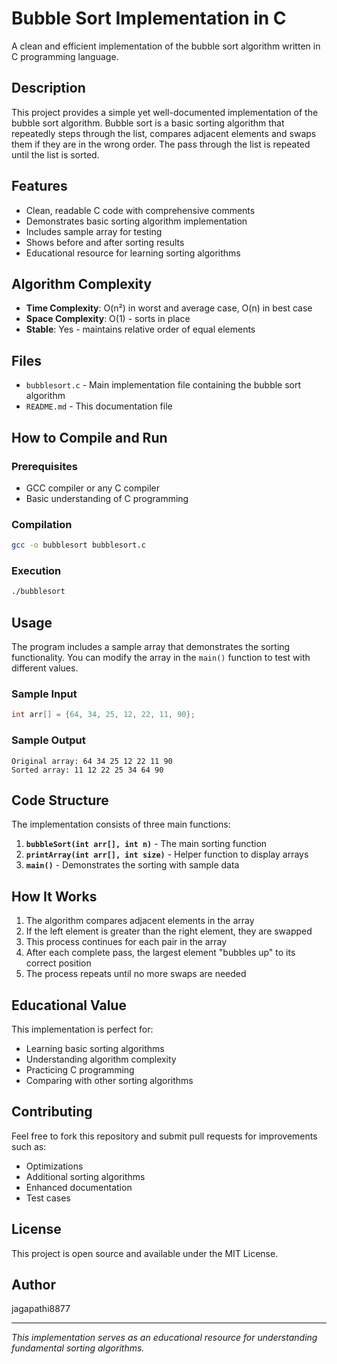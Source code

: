 # Bubble Sort Implementation in C

A clean and efficient implementation of the bubble sort algorithm written in C programming language.

## Description

This project provides a simple yet well-documented implementation of the bubble sort algorithm. Bubble sort is a basic sorting algorithm that repeatedly steps through the list, compares adjacent elements and swaps them if they are in the wrong order. The pass through the list is repeated until the list is sorted.

## Features

- Clean, readable C code with comprehensive comments
- Demonstrates basic sorting algorithm implementation
- Includes sample array for testing
- Shows before and after sorting results
- Educational resource for learning sorting algorithms

## Algorithm Complexity

- **Time Complexity**: O(n²) in worst and average case, O(n) in best case
- **Space Complexity**: O(1) - sorts in place
- **Stable**: Yes - maintains relative order of equal elements

## Files

- `bubblesort.c` - Main implementation file containing the bubble sort algorithm
- `README.md` - This documentation file

## How to Compile and Run

### Prerequisites
- GCC compiler or any C compiler
- Basic understanding of C programming

### Compilation
```bash
gcc -o bubblesort bubblesort.c
```

### Execution
```bash
./bubblesort
```

## Usage

The program includes a sample array that demonstrates the sorting functionality. You can modify the array in the `main()` function to test with different values.

### Sample Input
```c
int arr[] = {64, 34, 25, 12, 22, 11, 90};
```

### Sample Output
```
Original array: 64 34 25 12 22 11 90 
Sorted array: 11 12 22 25 34 64 90 
```

## Code Structure

The implementation consists of three main functions:

1. **`bubbleSort(int arr[], int n)`** - The main sorting function
2. **`printArray(int arr[], int size)`** - Helper function to display arrays
3. **`main()`** - Demonstrates the sorting with sample data

## How It Works

1. The algorithm compares adjacent elements in the array
2. If the left element is greater than the right element, they are swapped
3. This process continues for each pair in the array
4. After each complete pass, the largest element "bubbles up" to its correct position
5. The process repeats until no more swaps are needed

## Educational Value

This implementation is perfect for:
- Learning basic sorting algorithms
- Understanding algorithm complexity
- Practicing C programming
- Comparing with other sorting algorithms

## Contributing

Feel free to fork this repository and submit pull requests for improvements such as:
- Optimizations
- Additional sorting algorithms
- Enhanced documentation
- Test cases

## License

This project is open source and available under the MIT License.

## Author

jagapathi8877

---

*This implementation serves as an educational resource for understanding fundamental sorting algorithms.*
